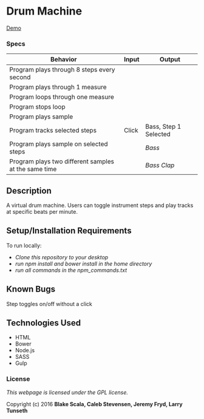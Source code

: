 # Drum Machine

[Demo](https://larrytun.github.io/Javascript-Team-Drum-Machine/)

### Specs
| Behavior                                             | Input |     Output             |
|------------------------------------------------------|-------|------------------------|
| Program plays through 8 steps every second           |       |                        |
| Program plays through 1 measure                      |       |                        |
| Program loops through one measure                    |       |                        |
| Program stops loop                                   |       |                        |
| Program plays sample                                 |       |                        |
| Program tracks selected steps                        | Click |  Bass, Step 1 Selected |
| Program plays sample on selected steps               |       |         *Bass*         |
| Program plays two different samples at the same time |       |      *Bass* *Clap*     |

## Description

A virtual drum machine.
Users can toggle instrument steps and play tracks at specific beats per minute.

## Setup/Installation Requirements

To run locally:
* _Clone this repository to your desktop_
* _run npm install and bower install in the home directory_
* _run all commands in the npm_commands.txt_

## Known Bugs

Step toggles on/off without a click

## Technologies Used

* HTML
* Bower
* Node.js
* SASS
* Gulp

### License

*This webpage is licensed under the GPL license.*

Copyright (c) 2016 **Blake Scala, Caleb Stevensen, Jeremy Fryd, Larry Tunseth**
